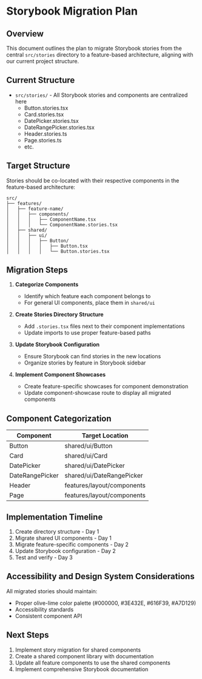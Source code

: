 # Storybook Migration Plan

## Overview

This document outlines the plan to migrate Storybook stories from the central `src/stories` directory to a feature-based architecture, aligning with our current project structure.

## Current Structure

- `src/stories/` - All Storybook stories and components are centralized here
  - Button.stories.tsx
  - Card.stories.tsx
  - DatePicker.stories.tsx
  - DateRangePicker.stories.tsx
  - Header.stories.ts
  - Page.stories.ts
  - etc.

## Target Structure

Stories should be co-located with their respective components in the feature-based architecture:

```
src/
├── features/
│   ├── feature-name/
│   │   ├── components/
│   │   │   ├── ComponentName.tsx
│   │   │   └── ComponentName.stories.tsx
│   ├── shared/
│   │   ├── ui/
│   │   │   ├── Button/
│   │   │   │   ├── Button.tsx
│   │   │   │   └── Button.stories.tsx
```

## Migration Steps

1. **Categorize Components**
   - Identify which feature each component belongs to
   - For general UI components, place them in `shared/ui`

2. **Create Stories Directory Structure**
   - Add `.stories.tsx` files next to their component implementations
   - Update imports to use proper feature-based paths

3. **Update Storybook Configuration**
   - Ensure Storybook can find stories in the new locations
   - Organize stories by feature in Storybook sidebar

4. **Implement Component Showcases**
   - Create feature-specific showcases for component demonstration
   - Update component-showcase route to display all migrated components

## Component Categorization

| Component | Target Location |
|-----------|----------------|
| Button | shared/ui/Button |
| Card | shared/ui/Card |
| DatePicker | shared/ui/DatePicker |
| DateRangePicker | shared/ui/DateRangePicker |
| Header | features/layout/components |
| Page | features/layout/components |

## Implementation Timeline

1. Create directory structure - Day 1
2. Migrate shared UI components - Day 1
3. Migrate feature-specific components - Day 2
4. Update Storybook configuration - Day 2
5. Test and verify - Day 3

## Accessibility and Design System Considerations

All migrated stories should maintain:
- Proper olive-lime color palette (#000000, #3E432E, #616F39, #A7D129)
- Accessibility standards
- Consistent component API

## Next Steps

1. Implement story migration for shared components
2. Create a shared component library with documentation
3. Update all feature components to use the shared components
4. Implement comprehensive Storybook documentation
